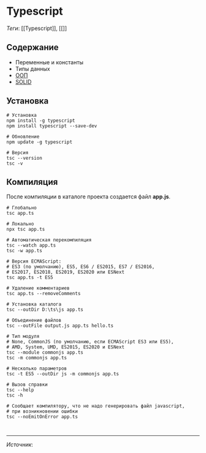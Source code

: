 # Typescript

*Теги*: [[Typescript]], [[]]

## Содержание

- Переменные и константы
- Типы данных
- [ООП](ООП.md)
- [SOLID](SOLID.md)

## Установка

```shell
# Установка
npm install -g typescript
npm install typescript --save-dev

# Обновление
npm update -g typescript

# Версия
tsc --version
tsc -v
```

## Компиляция

После компиляции в каталоге проекта создается файл **app.js**.

```shell
# Глобально
tsc app.ts

# Локально
npx tsc app.ts

# Автоматическая перекомпиляция
tsc --watch app.ts
tsc -w app.ts

# Версия ECMAScript:
# ES3 (по умолчанию), ES5, ES6 / ES2015, ES7 / ES2016,
# ES2017, ES2018, ES2019, ES2020 или ESNext
tsc app.ts -t ES5

# Удаление комментариев
tsc app.ts --removeComments

# Установка каталога
tsc --outDir D:\ts\js app.ts

# Объединение файлов
tsc --outFile output.js app.ts hello.ts

# Тип модуля
# None, CommonJS (по умолчанию, если ECMAScript ES3 или ES5),
# AMD, System, UMD, ES2015, ES2020 и ESNext
tsc --module commonjs app.ts
tsc -m commonjs app.ts

# Несколько параметров
tsc -t ES5 --outDir js -m commonjs app.ts

# Вызов справки
tsc --help
tsc -h

# Сообщает компилятору, что не надо генерировать файл javascript,
# при возникновении ошибки
tsc --noEmitOnError app.ts
```

```shell

```

```typescript

```

---

*Источник*: []()
